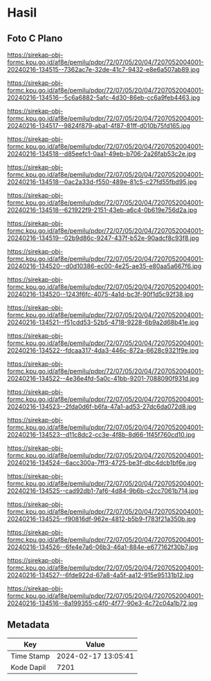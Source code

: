# Hasil

## Foto C Plano

https://sirekap-obj-formc.kpu.go.id/af8e/pemilu/pdpr/72/07/05/20/04/7207052004001-20240216-134515--7362ac7e-32de-41c7-9432-e8e6a507ab89.jpg

https://sirekap-obj-formc.kpu.go.id/af8e/pemilu/pdpr/72/07/05/20/04/7207052004001-20240216-134516--5c6a6882-5afc-4d30-86eb-cc6a9feb4463.jpg

https://sirekap-obj-formc.kpu.go.id/af8e/pemilu/pdpr/72/07/05/20/04/7207052004001-20240216-134517--9824f879-aba1-4f87-81ff-d010b75fd165.jpg

https://sirekap-obj-formc.kpu.go.id/af8e/pemilu/pdpr/72/07/05/20/04/7207052004001-20240216-134518--d85eefc1-0aa1-49eb-b706-2a26fab53c2e.jpg

https://sirekap-obj-formc.kpu.go.id/af8e/pemilu/pdpr/72/07/05/20/04/7207052004001-20240216-134518--0ac2a33d-f550-489e-81c5-c27fd55fbd95.jpg

https://sirekap-obj-formc.kpu.go.id/af8e/pemilu/pdpr/72/07/05/20/04/7207052004001-20240216-134518--621922f9-2151-43eb-a6c4-0b619e756d2a.jpg

https://sirekap-obj-formc.kpu.go.id/af8e/pemilu/pdpr/72/07/05/20/04/7207052004001-20240216-134519--02b9d86c-9247-437f-b52e-90adcf8c93f8.jpg

https://sirekap-obj-formc.kpu.go.id/af8e/pemilu/pdpr/72/07/05/20/04/7207052004001-20240216-134520--d0d10386-ec00-4e25-ae35-e80aa5a667f6.jpg

https://sirekap-obj-formc.kpu.go.id/af8e/pemilu/pdpr/72/07/05/20/04/7207052004001-20240216-134520--1243f6fc-4075-4a1d-bc3f-90f1d5c92f38.jpg

https://sirekap-obj-formc.kpu.go.id/af8e/pemilu/pdpr/72/07/05/20/04/7207052004001-20240216-134521--f51cdd53-52b5-4718-9228-6b9a2d68b41e.jpg

https://sirekap-obj-formc.kpu.go.id/af8e/pemilu/pdpr/72/07/05/20/04/7207052004001-20240216-134522--fdcaa317-4da3-446c-872a-6628c9321f9e.jpg

https://sirekap-obj-formc.kpu.go.id/af8e/pemilu/pdpr/72/07/05/20/04/7207052004001-20240216-134522--4e36e4fd-5a0c-41bb-9201-7088090f931d.jpg

https://sirekap-obj-formc.kpu.go.id/af8e/pemilu/pdpr/72/07/05/20/04/7207052004001-20240216-134523--2fda0d6f-b6fa-47a1-ad53-27dc6da072d8.jpg

https://sirekap-obj-formc.kpu.go.id/af8e/pemilu/pdpr/72/07/05/20/04/7207052004001-20240216-134523--d11c8dc2-cc3e-4f8b-8d66-1f45f760cd10.jpg

https://sirekap-obj-formc.kpu.go.id/af8e/pemilu/pdpr/72/07/05/20/04/7207052004001-20240216-134524--6acc300a-7ff3-4725-be3f-dbc4dcb1bf6e.jpg

https://sirekap-obj-formc.kpu.go.id/af8e/pemilu/pdpr/72/07/05/20/04/7207052004001-20240216-134525--cad92db1-7af6-4d84-9b6b-c2cc7061b714.jpg

https://sirekap-obj-formc.kpu.go.id/af8e/pemilu/pdpr/72/07/05/20/04/7207052004001-20240216-134525--f90816df-962e-4812-b5b9-f783f21a350b.jpg

https://sirekap-obj-formc.kpu.go.id/af8e/pemilu/pdpr/72/07/05/20/04/7207052004001-20240216-134526--6fe4e7a6-06b3-46a1-884e-e677162f30b7.jpg

https://sirekap-obj-formc.kpu.go.id/af8e/pemilu/pdpr/72/07/05/20/04/7207052004001-20240216-134527--6fde922d-67a8-4a5f-aa12-915e95131b12.jpg

https://sirekap-obj-formc.kpu.go.id/af8e/pemilu/pdpr/72/07/05/20/04/7207052004001-20240216-134516--8a199355-c4f0-4f77-90e3-4c72c04a1b72.jpg


## Metadata

| Key        | Value               |
| ---------- | ------------------- |
| Time Stamp | 2024-02-17 13:05:41 |
| Kode Dapil | 7201                |



